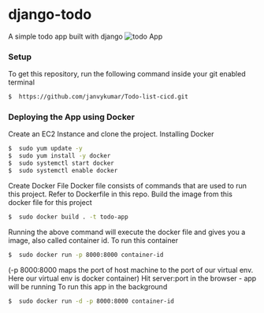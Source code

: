 # django-todo
A simple todo app built with django
![todo App](https://raw.githubusercontent.com/shreys7/django-todo/develop/staticfiles/todoApp.png)

### Setup
To get this repository, run the following command inside your git enabled terminal
```bash
$  https://github.com/janvykumar/Todo-list-cicd.git
```
### Deploying the App using Docker 

Create an EC2 Instance and clone the project.
Installing Docker
```bash
$  sudo yum update -y
$  sudo yum install -y docker
$  sudo systemctl start docker
$  sudo systemctl enable docker
```
Create Docker File 
Docker file consists of commands that are used to run this project. Refer to Dockerfile in this repo.
Build the image from this docker file for this project 
```bash
$  sudo docker build . -t todo-app
```
Running the above command will execute the docker file and gives you a image, also called container id.
To run this container 
```bash
$  sudo docker run -p 8000:8000 container-id
```
(-p 8000:8000 maps the port of host machine to the port of our virtual env. Here our virtual env is docker container)
Hit server:port in the browser - app will be running
To run this app in the background 
```bash
$  sudo docker run -d -p 8000:8000 container-id
```
